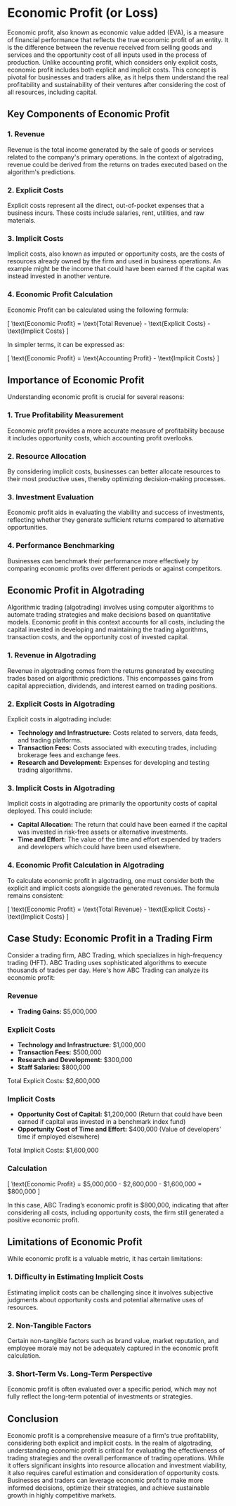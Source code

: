 # Economic Profit (or Loss)

Economic profit, also known as economic value added (EVA), is a measure of financial performance that reflects the true economic profit of an entity. It is the difference between the revenue received from selling goods and services and the opportunity cost of all inputs used in the process of production. Unlike accounting profit, which considers only explicit costs, economic profit includes both explicit and implicit costs. This concept is pivotal for businesses and traders alike, as it helps them understand the real profitability and sustainability of their ventures after considering the cost of all resources, including capital.

## Key Components of Economic Profit

### 1. **Revenue**
Revenue is the total income generated by the sale of goods or services related to the company's primary operations. In the context of algotrading, revenue could be derived from the returns on trades executed based on the algorithm's predictions.

### 2. **Explicit Costs**
Explicit costs represent all the direct, out-of-pocket expenses that a business incurs. These costs include salaries, rent, utilities, and raw materials.

### 3. **Implicit Costs**
Implicit costs, also known as imputed or opportunity costs, are the costs of resources already owned by the firm and used in business operations. An example might be the income that could have been earned if the capital was instead invested in another venture.

### 4. **Economic Profit Calculation**
Economic Profit can be calculated using the following formula:

\[
\text{Economic Profit} = \text{Total Revenue} - \text{Explicit Costs} - \text{Implicit Costs}
\]

In simpler terms, it can be expressed as:

\[
\text{Economic Profit} = \text{Accounting Profit} - \text{Implicit Costs}
\]

## Importance of Economic Profit

Understanding economic profit is crucial for several reasons:

### 1. **True Profitability Measurement**
Economic profit provides a more accurate measure of profitability because it includes opportunity costs, which accounting profit overlooks.

### 2. **Resource Allocation**
By considering implicit costs, businesses can better allocate resources to their most productive uses, thereby optimizing decision-making processes.

### 3. **Investment Evaluation**
Economic profit aids in evaluating the viability and success of investments, reflecting whether they generate sufficient returns compared to alternative opportunities.

### 4. **Performance Benchmarking**
Businesses can benchmark their performance more effectively by comparing economic profits over different periods or against competitors.

## Economic Profit in Algotrading

Algorithmic trading (algotrading) involves using computer algorithms to automate trading strategies and make decisions based on quantitative models. Economic profit in this context accounts for all costs, including the capital invested in developing and maintaining the trading algorithms, transaction costs, and the opportunity cost of invested capital.

### 1. **Revenue in Algotrading**
Revenue in algotrading comes from the returns generated by executing trades based on algorithmic predictions. This encompasses gains from capital appreciation, dividends, and interest earned on trading positions.

### 2. **Explicit Costs in Algotrading**
Explicit costs in algotrading include:

- **Technology and Infrastructure:** Costs related to servers, data feeds, and trading platforms.
- **Transaction Fees:** Costs associated with executing trades, including brokerage fees and exchange fees.
- **Research and Development:** Expenses for developing and testing trading algorithms.

### 3. **Implicit Costs in Algotrading**
Implicit costs in algotrading are primarily the opportunity costs of capital deployed. This could include:

- **Capital Allocation:** The return that could have been earned if the capital was invested in risk-free assets or alternative investments.
- **Time and Effort:** The value of the time and effort expended by traders and developers which could have been used elsewhere.

### 4. **Economic Profit Calculation in Algotrading**
To calculate economic profit in algotrading, one must consider both the explicit and implicit costs alongside the generated revenues. The formula remains consistent:

\[
\text{Economic Profit} = \text{Total Revenue} - \text{Explicit Costs} - \text{Implicit Costs}
\]

## Case Study: Economic Profit in a Trading Firm

Consider a trading firm, ABC Trading, which specializes in high-frequency trading (HFT). ABC Trading uses sophisticated algorithms to execute thousands of trades per day. Here's how ABC Trading can analyze its economic profit:

### Revenue

- **Trading Gains:** $5,000,000

### Explicit Costs

- **Technology and Infrastructure:** $1,000,000
- **Transaction Fees:** $500,000
- **Research and Development:** $300,000
- **Staff Salaries:** $800,000

Total Explicit Costs: $2,600,000

### Implicit Costs

- **Opportunity Cost of Capital:** $1,200,000 (Return that could have been earned if capital was invested in a benchmark index fund)
- **Opportunity Cost of Time and Effort:** $400,000 (Value of developers' time if employed elsewhere)

Total Implicit Costs: $1,600,000

### Calculation
\[
\text{Economic Profit} = \$5,000,000 - \$2,600,000 - \$1,600,000 = \$800,000
\]

In this case, ABC Trading’s economic profit is $800,000, indicating that after considering all costs, including opportunity costs, the firm still generated a positive economic profit.

## Limitations of Economic Profit

While economic profit is a valuable metric, it has certain limitations:

### 1. **Difficulty in Estimating Implicit Costs**
Estimating implicit costs can be challenging since it involves subjective judgments about opportunity costs and potential alternative uses of resources.

### 2. **Non-Tangible Factors**
Certain non-tangible factors such as brand value, market reputation, and employee morale may not be adequately captured in the economic profit calculation.

### 3. **Short-Term Vs. Long-Term Perspective**
Economic profit is often evaluated over a specific period, which may not fully reflect the long-term potential of investments or strategies.

## Conclusion

Economic profit is a comprehensive measure of a firm's true profitability, considering both explicit and implicit costs. In the realm of algotrading, understanding economic profit is critical for evaluating the effectiveness of trading strategies and the overall performance of trading operations. While it offers significant insights into resource allocation and investment viability, it also requires careful estimation and consideration of opportunity costs. Businesses and traders can leverage economic profit to make more informed decisions, optimize their strategies, and achieve sustainable growth in highly competitive markets.